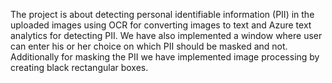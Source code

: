 The project is about detecting personal identifiable information (PII) 
in the uploaded images using OCR for converting images to text and Azure text analytics for detecting PII. 
We have also implemented a window where user can enter his or her choice on which PII should be masked and not.
Additionally for masking the PII we have implemented image processing by creating black rectangular boxes.

